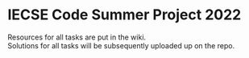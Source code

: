 # IECSE Code Summer Project 2022

Resources for all tasks are put in the wiki.</br>
Solutions for all tasks will be subsequently uploaded up on the repo.

